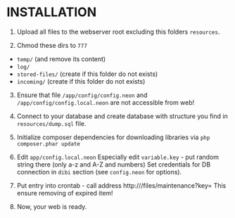 # INSTALLATION

1. Upload all files to the webserver root excluding this folders `resources`.

2. Chmod these dirs to `777`

* `temp/` (and remove its content)
* `log/`
* `stored-files/` (create if this folder do not exists)
* `incoming/` (create if this folder do not exists)

3. Ensure that file `/app/config/config.neon` and `/app/config/config.local.neon` are not accessible from web!

4. Connect to your database and create database with structure you find in `resources/dump.sql` file.

5. Initialize composer dependencies for downloading libraries via `php composer.phar update`

6. Edit `app/config.local.neon`
   Especially edit `variable.key` - put random string there (only a-z and A-Z and numbers)
   Set credentials for DB connection in `dibi` section (see `config.neon` for options).

7. Put entry into crontab - call address http://<your-web-address>/files/maintenance?key=<variable-key-in-config-neon> This ensure removing of expired item!

8. Now, your web is ready.